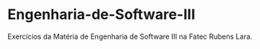 # Engenharia-de-Software-III
Exercícios da Matéria de Engenharia de Software III na Fatec Rubens Lara.
